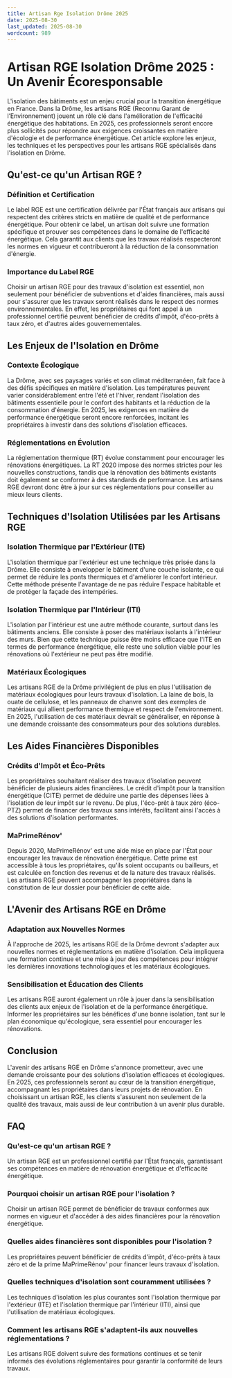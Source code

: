 ```yaml
---
title: Artisan Rge Isolation Drôme 2025
date: 2025-08-30
last_updated: 2025-08-30
wordcount: 989
---
```


# Artisan RGE Isolation Drôme 2025 : Un Avenir Écoresponsable

L'isolation des bâtiments est un enjeu crucial pour la transition énergétique en France. Dans la Drôme, les artisans RGE (Reconnu Garant de l’Environnement) jouent un rôle clé dans l'amélioration de l'efficacité énergétique des habitations. En 2025, ces professionnels seront encore plus sollicités pour répondre aux exigences croissantes en matière d'écologie et de performance énergétique. Cet article explore les enjeux, les techniques et les perspectives pour les artisans RGE spécialisés dans l'isolation en Drôme.

## Qu'est-ce qu'un Artisan RGE ?

### Définition et Certification

Le label RGE est une certification délivrée par l'État français aux artisans qui respectent des critères stricts en matière de qualité et de performance énergétique. Pour obtenir ce label, un artisan doit suivre une formation spécifique et prouver ses compétences dans le domaine de l'efficacité énergétique. Cela garantit aux clients que les travaux réalisés respecteront les normes en vigueur et contribueront à la réduction de la consommation d'énergie.

### Importance du Label RGE

Choisir un artisan RGE pour des travaux d'isolation est essentiel, non seulement pour bénéficier de subventions et d'aides financières, mais aussi pour s'assurer que les travaux seront réalisés dans le respect des normes environnementales. En effet, les propriétaires qui font appel à un professionnel certifié peuvent bénéficier de crédits d'impôt, d'éco-prêts à taux zéro, et d'autres aides gouvernementales.

## Les Enjeux de l'Isolation en Drôme

### Contexte Écologique

La Drôme, avec ses paysages variés et son climat méditerranéen, fait face à des défis spécifiques en matière d'isolation. Les températures peuvent varier considérablement entre l'été et l'hiver, rendant l'isolation des bâtiments essentielle pour le confort des habitants et la réduction de la consommation d'énergie. En 2025, les exigences en matière de performance énergétique seront encore renforcées, incitant les propriétaires à investir dans des solutions d'isolation efficaces.

### Réglementations en Évolution

La réglementation thermique (RT) évolue constamment pour encourager les rénovations énergétiques. La RT 2020 impose des normes strictes pour les nouvelles constructions, tandis que la rénovation des bâtiments existants doit également se conformer à des standards de performance. Les artisans RGE devront donc être à jour sur ces réglementations pour conseiller au mieux leurs clients.

## Techniques d'Isolation Utilisées par les Artisans RGE

### Isolation Thermique par l'Extérieur (ITE)

L'isolation thermique par l'extérieur est une technique très prisée dans la Drôme. Elle consiste à envelopper le bâtiment d'une couche isolante, ce qui permet de réduire les ponts thermiques et d'améliorer le confort intérieur. Cette méthode présente l'avantage de ne pas réduire l'espace habitable et de protéger la façade des intempéries.

### Isolation Thermique par l'Intérieur (ITI)

L'isolation par l'intérieur est une autre méthode courante, surtout dans les bâtiments anciens. Elle consiste à poser des matériaux isolants à l'intérieur des murs. Bien que cette technique puisse être moins efficace que l'ITE en termes de performance énergétique, elle reste une solution viable pour les rénovations où l'extérieur ne peut pas être modifié.

### Matériaux Écologiques

Les artisans RGE de la Drôme privilégient de plus en plus l'utilisation de matériaux écologiques pour leurs travaux d'isolation. La laine de bois, la ouate de cellulose, et les panneaux de chanvre sont des exemples de matériaux qui allient performance thermique et respect de l'environnement. En 2025, l'utilisation de ces matériaux devrait se généraliser, en réponse à une demande croissante des consommateurs pour des solutions durables.

## Les Aides Financières Disponibles

### Crédits d'Impôt et Éco-Prêts

Les propriétaires souhaitant réaliser des travaux d'isolation peuvent bénéficier de plusieurs aides financières. Le crédit d'impôt pour la transition énergétique (CITE) permet de déduire une partie des dépenses liées à l'isolation de leur impôt sur le revenu. De plus, l'éco-prêt à taux zéro (éco-PTZ) permet de financer des travaux sans intérêts, facilitant ainsi l'accès à des solutions d'isolation performantes.

### MaPrimeRénov'

Depuis 2020, MaPrimeRénov' est une aide mise en place par l'État pour encourager les travaux de rénovation énergétique. Cette prime est accessible à tous les propriétaires, qu'ils soient occupants ou bailleurs, et est calculée en fonction des revenus et de la nature des travaux réalisés. Les artisans RGE peuvent accompagner les propriétaires dans la constitution de leur dossier pour bénéficier de cette aide.

## L'Avenir des Artisans RGE en Drôme

### Adaptation aux Nouvelles Normes

À l'approche de 2025, les artisans RGE de la Drôme devront s'adapter aux nouvelles normes et réglementations en matière d'isolation. Cela impliquera une formation continue et une mise à jour des compétences pour intégrer les dernières innovations technologiques et les matériaux écologiques.

### Sensibilisation et Éducation des Clients

Les artisans RGE auront également un rôle à jouer dans la sensibilisation des clients aux enjeux de l'isolation et de la performance énergétique. Informer les propriétaires sur les bénéfices d'une bonne isolation, tant sur le plan économique qu'écologique, sera essentiel pour encourager les rénovations.

## Conclusion

L'avenir des artisans RGE en Drôme s'annonce prometteur, avec une demande croissante pour des solutions d'isolation efficaces et écologiques. En 2025, ces professionnels seront au cœur de la transition énergétique, accompagnant les propriétaires dans leurs projets de rénovation. En choisissant un artisan RGE, les clients s'assurent non seulement de la qualité des travaux, mais aussi de leur contribution à un avenir plus durable.

## FAQ

### Qu'est-ce qu'un artisan RGE ?

Un artisan RGE est un professionnel certifié par l'État français, garantissant ses compétences en matière de rénovation énergétique et d'efficacité énergétique.

### Pourquoi choisir un artisan RGE pour l'isolation ?

Choisir un artisan RGE permet de bénéficier de travaux conformes aux normes en vigueur et d'accéder à des aides financières pour la rénovation énergétique.

### Quelles aides financières sont disponibles pour l'isolation ?

Les propriétaires peuvent bénéficier de crédits d'impôt, d'éco-prêts à taux zéro et de la prime MaPrimeRénov' pour financer leurs travaux d'isolation.

### Quelles techniques d'isolation sont couramment utilisées ?

Les techniques d'isolation les plus courantes sont l'isolation thermique par l'extérieur (ITE) et l'isolation thermique par l'intérieur (ITI), ainsi que l'utilisation de matériaux écologiques.

### Comment les artisans RGE s'adaptent-ils aux nouvelles réglementations ?

Les artisans RGE doivent suivre des formations continues et se tenir informés des évolutions réglementaires pour garantir la conformité de leurs travaux.